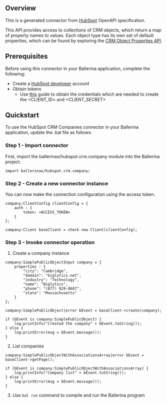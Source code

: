 ## Overview
This is a generated connector from [HubSpot](https://www.hubspot.com/) OpenAPI specification. 

This API provides access to collections of CRM objects, which return a map of property names to values. Each object type has its own set of default properties, which can be found by exploring the [CRM Object Properties API](https://developers.hubspot.com/docs/methods/crm-properties/crm-properties-overview). 
 
## Prerequisites
Before using this connector in your Ballerina application, complete the following:
* Create a [HubSpot developer](https://developers.hubspot.com/) account
* Obtain tokens
    - Use [this](https://developers.hubspot.com/docs/api/working-with-oauth4) guide to obtain the credentials which are needed to create the <CLIENT_ID> and <CLIENT_SECRET>

## Quickstart
To use the HubSpot CRM Companies connector in your Ballerina application, update the .bal file as follows:

### Step 1 - Import connector
First, import the ballerinax/hubspot.crm.company module into the Ballerina project.
```ballerina
import ballerinax/hubspot.crm.company;
```

### Step 2 - Create a new connector instance
You can now make the connection configuration using the access token.
```ballerina
company:ClientConfig clientConfig = {
    auth : {
        token: <ACCESS_TOKEN>
    }
};

company:Client baseClient = check new Client(clientConfig);

```

### Step 3 - Invoke connector operation
1. Create a company instance

```ballerina
company:SimplePublicObjectInput company = {
    properties : {
        "city": "Cambridge",
        "domain": "biglytics.net",
        "industry": "Technology",
        "name": "Biglytics",
        "phone": "(877) 929-0687",
        "state": "Massachusetts"
    }      
};

company:SimplePublicObject|error bEvent = baseClient->create(company);

if (bEvent is company:SimplePublicObject) {
    log:printInfo("Created the company" + bEvent.toString());
} else {
    log:printError(msg = bEvent.message());
}
```

2. List companies

```ballerina
company:SimplePublicObjectWithAssociationsArray|error bEvent = baseClient->getPage();

if (bEvent is company:SimplePublicObjectWithAssociationsArray) {
    log:printInfo("Company list" + bEvent.toString());
} else {
    log:printError(msg = bEvent.message());
}
```

3. Use `bal run` command to compile and run the Ballerina program
